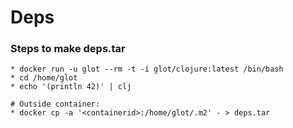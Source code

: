 # Deps

###  Steps to make deps.tar
```
* docker run -u glot --rm -t -i glot/clojure:latest /bin/bash
* cd /home/glot
* echo '(println 42)' | clj

# Outside container: 
* docker cp -a '<containerid>:/home/glot/.m2' - > deps.tar
```
